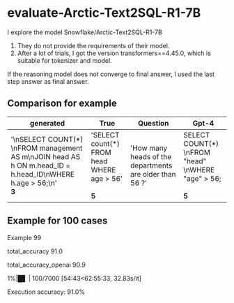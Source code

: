 # evaluate-Arctic-Text2SQL-R1-7B


I explore the model Snowflake/Arctic-Text2SQL-R1-7B

1. They do not provide the requirements of their model.
2. After a lot of trials, I got the version transformers==4.45.0, which is suitable for tokenizer and model.

If the reasoning model does not converge to final answer, I used the last step answer as final answer. 

## Comparison for example

| generated | True | Question | Gpt-4 |
| --- | --- | --- | --- |
| '\\nSELECT COUNT(\*) \\nFROM management AS m\\nJOIN head AS h ON m.head_ID = h.head_ID\\nWHERE h.age > 56;\\n'  <br>**3** | 'SELECT count(\*) FROM head WHERE age > 56'<br><br>**5** | 'How many heads of the departments are older than 56 ?' | SELECT COUNT(\*) \\nFROM "head" \\nWHERE "age" > 56;<br><br>**5** |

## Example for 100 cases

Example 99

total_accuracy 91.0

total_accuracy_openai 90.9

1%|█▋ | 100/7000 \[54:43<62:55:33, 32.83s/it\]

Execution accuracy: 91.0%
